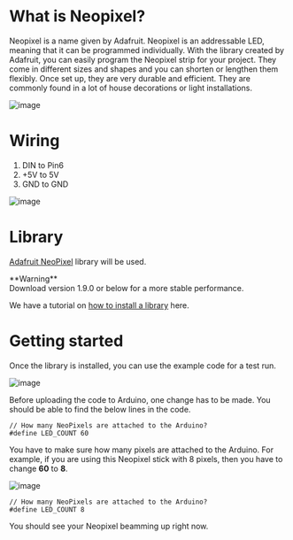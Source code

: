 # What is Neopixel?
Neopixel is a name given by Adafruit. Neopixel is an addressable LED, meaning that it can be programmed individually. With the library created by Adafruit, you can easily program the Neopixel strip for your project. They come in different sizes and shapes and you can shorten or lengthen them flexibly. Once set up, they are very durable and efficient. They are commonly found in a lot of house decorations or light installations.

![image](https://github.com/creativetechnologylab/physicalComputingTutorials/assets/64136454/c4ddc8ea-7eab-424d-9890-d9c1c2a107d5)

# Wiring

1. DIN to Pin6
1. +5V to 5V
1. GND to GND

![image](https://github.com/creativetechnologylab/physicalComputingTutorials/assets/64136454/a4204c8d-7834-4274-bcce-43c9c96c7ada)

# Library

[Adafruit NeoPixel](https://github.com/adafruit/Adafruit_NeoPixel) library will be used. 
<p class="callout warning">**Warning**<br />Download version 1.9.0 or below for a more stable performance.</p>

We have a tutorial on [how to install a library](https://github.com/creativetechnologylab/physicalComputingTutorials/blob/main/How%20to%20install%20libraries.md) here.

# Getting started
Once the library is installed, you can use the example code for a test run.

![image](https://github.com/creativetechnologylab/physicalComputingTutorials/assets/64136454/3112f39a-3b30-41fc-a240-e334cf436f81)

Before uploading the code to Arduino, one change has to be made.
You should be able to find the below lines in the code.
````
// How many NeoPixels are attached to the Arduino?
#define LED_COUNT 60
````
You have to make sure how many pixels are attached to the Arduino.
For example, if you are using this Neopixel stick with 8 pixels, then you have to change **60** to **8**.

![image](https://github.com/creativetechnologylab/physicalComputingTutorials/assets/64136454/73c3b662-6a35-48c2-ab47-1f7d41183da4)
````
// How many NeoPixels are attached to the Arduino?
#define LED_COUNT 8
````

You should see your Neopixel beamming up right now.
